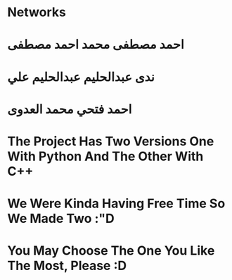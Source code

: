 # Networks
# احمد مصطفى محمد احمد مصطفى
# ندى عبدالحليم عبدالحليم علي
# احمد فتحي محمد العدوى 
# The Project Has Two Versions One With Python And The Other With C++
# We Were Kinda Having Free Time So We Made Two :"D
# You May Choose The One You Like The Most, Please :D
